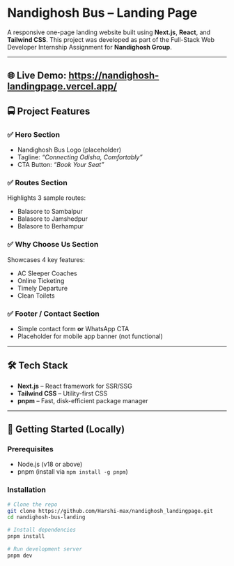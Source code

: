 # Nandighosh Bus – Landing Page

A responsive one-page landing website built using **Next.js**, **React**, and **Tailwind CSS**. This project was developed as part of the Full-Stack Web Developer Internship Assignment for **Nandighosh Group**.

---

🌐 Live Demo: https://nandighosh-landingpage.vercel.app/
---

## 🚍 Project Features

### ✅ Hero Section
- Nandighosh Bus Logo (placeholder)
- Tagline: *“Connecting Odisha, Comfortably”*
- CTA Button: *“Book Your Seat”*

### ✅ Routes Section
Highlights 3 sample routes:
- Balasore to Sambalpur  
- Balasore to Jamshedpur  
- Balasore to Berhampur  

### ✅ Why Choose Us Section
Showcases 4 key features:
- AC Sleeper Coaches  
- Online Ticketing  
- Timely Departure  
- Clean Toilets  

### ✅ Footer / Contact Section
- Simple contact form **or** WhatsApp CTA  
- Placeholder for mobile app banner (not functional)

---

## 🛠 Tech Stack

- **Next.js** – React framework for SSR/SSG  
- **Tailwind CSS** – Utility-first CSS  
- **pnpm** – Fast, disk-efficient package manager  

---

## 🚀 Getting Started (Locally)

### Prerequisites
- Node.js (v18 or above)
- pnpm (install via `npm install -g pnpm`)

### Installation

```bash
# Clone the repo
git clone https://github.com/Harshi-max/nandighosh_landingpage.git
cd nandighosh-bus-landing

# Install dependencies
pnpm install

# Run development server
pnpm dev

